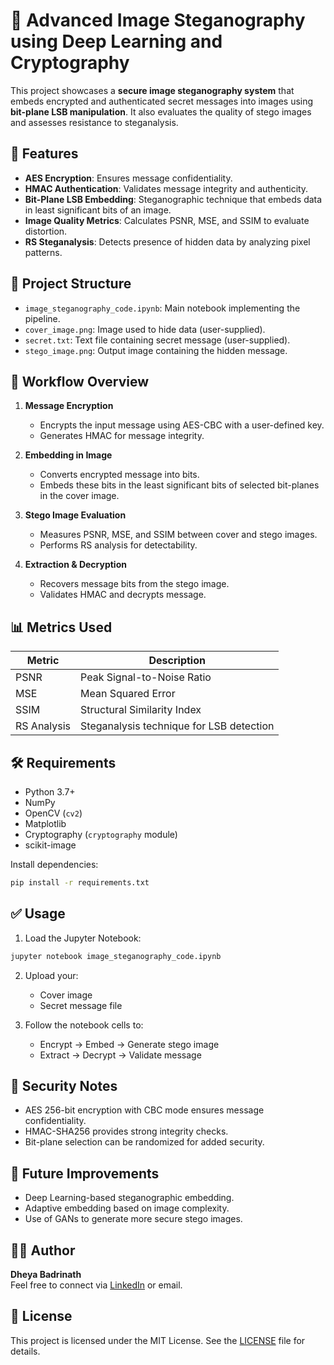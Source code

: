 # 🔐 Advanced Image Steganography using Deep Learning and Cryptography

This project showcases a **secure image steganography system** that embeds encrypted and authenticated secret messages into images using **bit-plane LSB manipulation**. It also evaluates the quality of stego images and assesses resistance to steganalysis.

## 🚀 Features

- **AES Encryption**: Ensures message confidentiality.
- **HMAC Authentication**: Validates message integrity and authenticity.
- **Bit-Plane LSB Embedding**: Steganographic technique that embeds data in least significant bits of an image.
- **Image Quality Metrics**: Calculates PSNR, MSE, and SSIM to evaluate distortion.
- **RS Steganalysis**: Detects presence of hidden data by analyzing pixel patterns.

## 📁 Project Structure

- `image_steganography_code.ipynb`: Main notebook implementing the pipeline.
- `cover_image.png`: Image used to hide data (user-supplied).
- `secret.txt`: Text file containing secret message (user-supplied).
- `stego_image.png`: Output image containing the hidden message.

## 🧠 Workflow Overview

1. **Message Encryption**
   - Encrypts the input message using AES-CBC with a user-defined key.
   - Generates HMAC for message integrity.

2. **Embedding in Image**
   - Converts encrypted message into bits.
   - Embeds these bits in the least significant bits of selected bit-planes in the cover image.

3. **Stego Image Evaluation**
   - Measures PSNR, MSE, and SSIM between cover and stego images.
   - Performs RS analysis for detectability.

4. **Extraction & Decryption**
   - Recovers message bits from the stego image.
   - Validates HMAC and decrypts message.

## 📊 Metrics Used

| Metric | Description |
|--------|-------------|
| PSNR   | Peak Signal-to-Noise Ratio |
| MSE    | Mean Squared Error |
| SSIM   | Structural Similarity Index |
| RS Analysis | Steganalysis technique for LSB detection |

## 🛠️ Requirements

- Python 3.7+
- NumPy
- OpenCV (`cv2`)
- Matplotlib
- Cryptography (`cryptography` module)
- scikit-image

Install dependencies:
```bash
pip install -r requirements.txt
```

## ✅ Usage

1. Load the Jupyter Notebook:
```bash
jupyter notebook image_steganography_code.ipynb
```

2. Upload your:
   - Cover image
   - Secret message file

3. Follow the notebook cells to:
   - Encrypt → Embed → Generate stego image
   - Extract → Decrypt → Validate message

## 🔐 Security Notes

- AES 256-bit encryption with CBC mode ensures message confidentiality.
- HMAC-SHA256 provides strong integrity checks.
- Bit-plane selection can be randomized for added security.

## 🧪 Future Improvements

- Deep Learning-based steganographic embedding.
- Adaptive embedding based on image complexity.
- Use of GANs to generate more secure stego images.

## 🧑‍💻 Author

**Dheya Badrinath**  
Feel free to connect via [LinkedIn](#) or email.

## 📜 License

This project is licensed under the MIT License. See the [LICENSE](LICENSE) file for details.
